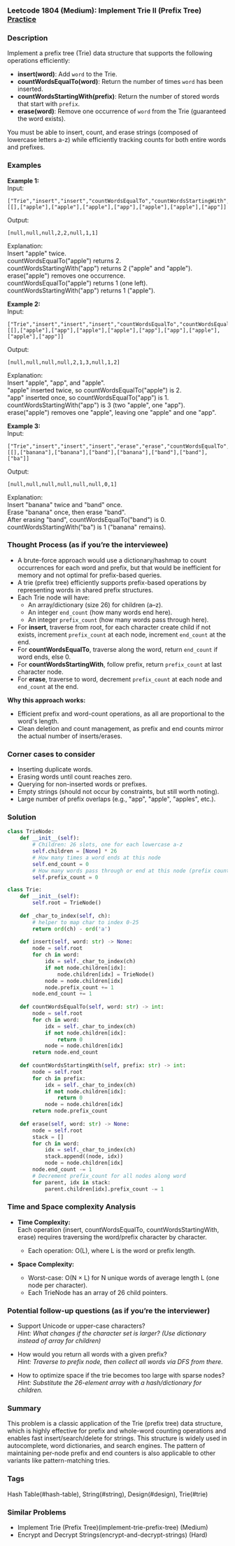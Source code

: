 ### Leetcode 1804 (Medium): Implement Trie II (Prefix Tree) [Practice](https://leetcode.com/problems/implement-trie-ii-prefix-tree)

### Description  
Implement a prefix tree (Trie) data structure that supports the following operations efficiently:
- **insert(word)**: Add `word` to the Trie.
- **countWordsEqualTo(word)**: Return the number of times `word` has been inserted.
- **countWordsStartingWith(prefix)**: Return the number of stored words that start with `prefix`.
- **erase(word)**: Remove one occurrence of `word` from the Trie (guaranteed the word exists).

You must be able to insert, count, and erase strings (composed of lowercase letters a-z) while efficiently tracking counts for both entire words and prefixes.

### Examples  

**Example 1:**  
Input:  
```
["Trie","insert","insert","countWordsEqualTo","countWordsStartingWith","erase","countWordsEqualTo","countWordsStartingWith"]
[[],["apple"],["apple"],["apple"],["app"],["apple"],["apple"],["app"]]
```
Output:  
```
[null,null,null,2,2,null,1,1]
```
Explanation:  
Insert "apple" twice.  
countWordsEqualTo("apple") returns 2.  
countWordsStartingWith("app") returns 2 ("apple" and "apple").  
erase("apple") removes one occurrence.  
countWordsEqualTo("apple") returns 1 (one left).  
countWordsStartingWith("app") returns 1 ("apple").

**Example 2:**  
Input:  
```
["Trie","insert","insert","insert","countWordsEqualTo","countWordsEqualTo","countWordsStartingWith","erase","countWordsEqualTo","countWordsStartingWith"]
[[],["apple"],["app"],["apple"],["apple"],["app"],["app"],["apple"],["apple"],["app"]]
```
Output:  
```
[null,null,null,null,2,1,3,null,1,2]
```
Explanation:  
Insert "apple", "app", and "apple".  
"apple" inserted twice, so countWordsEqualTo("apple") is 2.  
"app" inserted once, so countWordsEqualTo("app") is 1.  
countWordsStartingWith("app") is 3 (two "apple", one "app").  
erase("apple") removes one "apple", leaving one "apple" and one "app".

**Example 3:**  
Input:  
```
["Trie","insert","insert","insert","erase","erase","countWordsEqualTo","countWordsStartingWith"]
[[],["banana"],["banana"],["band"],["banana"],["band"],["band"],["ba"]]
```
Output:  
```
[null,null,null,null,null,null,0,1]
```
Explanation:  
Insert "banana" twice and "band" once.  
Erase "banana" once, then erase "band".  
After erasing "band", countWordsEqualTo("band") is 0.  
countWordsStartingWith("ba") is 1 ("banana" remains).

### Thought Process (as if you’re the interviewee)  
- A brute-force approach would use a dictionary/hashmap to count occurrences for each word and prefix, but that would be inefficient for memory and not optimal for prefix-based queries.
- A trie (prefix tree) efficiently supports prefix-based operations by representing words in shared prefix structures.
- Each Trie node will have:
  - An array/dictionary (size 26) for children (a–z).
  - An integer `end_count` (how many words end here).
  - An integer `prefix_count` (how many words pass through here).
- For **insert**, traverse from root, for each character create child if not exists, increment `prefix_count` at each node, increment `end_count` at the end.
- For **countWordsEqualTo**, traverse along the word, return `end_count` if word ends, else 0.
- For **countWordsStartingWith**, follow prefix, return `prefix_count` at last character node.
- For **erase**, traverse to word, decrement `prefix_count` at each node and `end_count` at the end.

**Why this approach works:**  
- Efficient prefix and word-count operations, as all are proportional to the word's length.
- Clean deletion and count management, as prefix and end counts mirror the actual number of inserts/erases.

### Corner cases to consider  
- Inserting duplicate words.
- Erasing words until count reaches zero.
- Querying for non-inserted words or prefixes.
- Empty strings (should not occur by constraints, but still worth noting).
- Large number of prefix overlaps (e.g., "app", "apple", "apples", etc.).

### Solution

```python
class TrieNode:
    def __init__(self):
        # Children: 26 slots, one for each lowercase a-z
        self.children = [None] * 26
        # How many times a word ends at this node
        self.end_count = 0
        # How many words pass through or end at this node (prefix count)
        self.prefix_count = 0

class Trie:
    def __init__(self):
        self.root = TrieNode()
    
    def _char_to_index(self, ch):
        # helper to map char to index 0-25
        return ord(ch) - ord('a')
    
    def insert(self, word: str) -> None:
        node = self.root
        for ch in word:
            idx = self._char_to_index(ch)
            if not node.children[idx]:
                node.children[idx] = TrieNode()
            node = node.children[idx]
            node.prefix_count += 1
        node.end_count += 1
    
    def countWordsEqualTo(self, word: str) -> int:
        node = self.root
        for ch in word:
            idx = self._char_to_index(ch)
            if not node.children[idx]:
                return 0
            node = node.children[idx]
        return node.end_count
    
    def countWordsStartingWith(self, prefix: str) -> int:
        node = self.root
        for ch in prefix:
            idx = self._char_to_index(ch)
            if not node.children[idx]:
                return 0
            node = node.children[idx]
        return node.prefix_count
    
    def erase(self, word: str) -> None:
        node = self.root
        stack = []
        for ch in word:
            idx = self._char_to_index(ch)
            stack.append((node, idx))
            node = node.children[idx]
        node.end_count -= 1
        # Decrement prefix_count for all nodes along word
        for parent, idx in stack:
            parent.children[idx].prefix_count -= 1
```

### Time and Space complexity Analysis  

- **Time Complexity:**  
  Each operation (insert, countWordsEqualTo, countWordsStartingWith, erase) requires traversing the word/prefix character by character.  
  - Each operation: O(L), where L is the word or prefix length.

- **Space Complexity:**  
  - Worst-case: O(N × L) for N unique words of average length L (one node per character).
  - Each TrieNode has an array of 26 child pointers.

### Potential follow-up questions (as if you’re the interviewer)  

- Support Unicode or upper-case characters?  
  *Hint: What changes if the character set is larger? (Use dictionary instead of array for children)*

- How would you return all words with a given prefix?  
  *Hint: Traverse to prefix node, then collect all words via DFS from there.*

- How to optimize space if the trie becomes too large with sparse nodes?  
  *Hint: Substitute the 26-element array with a hash/dictionary for children.*

### Summary
This problem is a classic application of the Trie (prefix tree) data structure, which is highly effective for prefix and whole-word counting operations and enables fast insert/search/delete for strings. This structure is widely used in autocomplete, word dictionaries, and search engines. The pattern of maintaining per-node prefix and end counters is also applicable to other variants like pattern-matching tries.

### Tags
Hash Table(#hash-table), String(#string), Design(#design), Trie(#trie)

### Similar Problems
- Implement Trie (Prefix Tree)(implement-trie-prefix-tree) (Medium)
- Encrypt and Decrypt Strings(encrypt-and-decrypt-strings) (Hard)